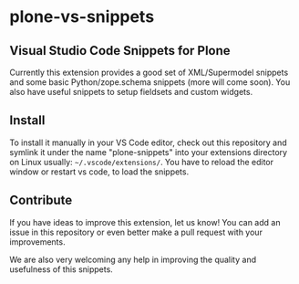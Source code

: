 # plone-vs-snippets

## Visual Studio Code Snippets for Plone

Currently this extension provides a good set of XML/Supermodel snippets and some basic Python/zope.schema snippets (more will come soon).
You also have useful snippets to setup fieldsets and custom widgets.

## Install

To install it manually in your VS Code editor, check out this repository and symlink it under the name "plone-snippets" into your extensions directory on Linux usually: `~/.vscode/extensions/`.
You have to reload the editor window or restart vs code, to load the snippets.

## Contribute

If you have ideas to improve this extension, let us know! You can add an issue in this repository or even better make a pull request with your improvements.

We are also very welcoming any help in improving the quality and usefulness of this snippets.
